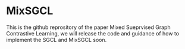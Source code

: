 # MixSGCL

This is the github reprository of the paper Mixed Sueprvised Graph Contrastive Learning, we will release the code and guidance of how to implement the SGCL and MixSGCL soon.
